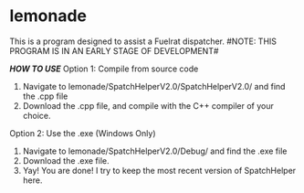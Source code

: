 # lemonade
This is a program designed to assist a Fuelrat dispatcher.
#NOTE: THIS PROGRAM IS IN AN EARLY STAGE OF DEVELOPMENT#

*****HOW TO USE*****
Option 1: Compile from source code
1) Navigate to lemonade/SpatchHelperV2.0/SpatchHelperV2.0/ and find the .cpp file
2) Download the .cpp file, and compile with the C++ compiler of your choice.

Option 2: Use the .exe (Windows Only)
1) Navigate to lemonade/SpatchHelperV2.0/Debug/ and find the .exe file
2) Download the .exe file. 
3) Yay! You are done! I try to keep the most recent version of SpatchHelper here.


